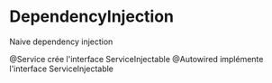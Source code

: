 # DependencyInjection
Naive dependency injection


@Service crée l'interface ServiceInjectable
@Autowired implémente l'interface ServiceInjectable
